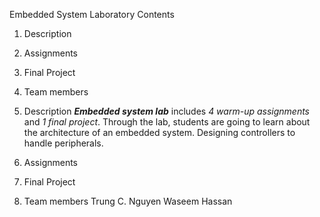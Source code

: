 Embedded System Laboratory
Contents
1. Description
2. Assignments
3. Final Project
4. Team members

1. Description
   **_Embedded system lab_** includes _4 warm-up assignments_ and _1 final project_.
   Through the lab, students are going to learn about the architecture of an embedded system.
   Designing controllers to handle peripherals. 
   
2. Assignments
  
3. Final Project
  
4. Team members
  Trung C. Nguyen
  Waseem Hassan
